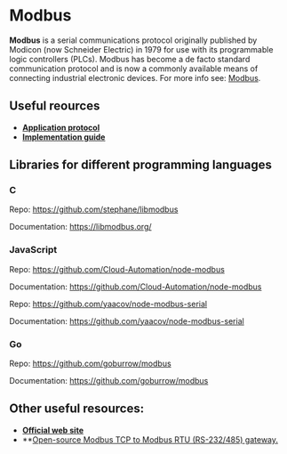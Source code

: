 # Modbus

**Modbus** is a serial communications protocol originally published by Modicon (now Schneider Electric) in 1979 
for use with its programmable logic controllers (PLCs). Modbus has become a de facto standard communication protocol
and is now a commonly available means of connecting industrial electronic devices. For more info see: [Modbus](https://en.wikipedia.org/wiki/Modbus).

## Useful reources

- **[Application protocol](/resources/modbus/modbus_application_protocol.pdf)**
- **[Implementation guide](/resources/modbus/modbus_implementation_guide.pdf)**

## Libraries for different programming languages

### C

Repo: https://github.com/stephane/libmodbus

Documentation: https://libmodbus.org/

### JavaScript 

Repo: https://github.com/Cloud-Automation/node-modbus

Documentation: https://github.com/Cloud-Automation/node-modbus

Repo: https://github.com/yaacov/node-modbus-serial

Documentation: https://github.com/yaacov/node-modbus-serial 
 
### Go

Repo: https://github.com/goburrow/modbus

Documentation: https://github.com/goburrow/modbus

## Other useful resources:

- **[Official web site](http://www.modbus.org/)**
- **[Open-source Modbus TCP to Modbus RTU (RS-232/485) gateway.](https://github.com/3cky/mbusd)
